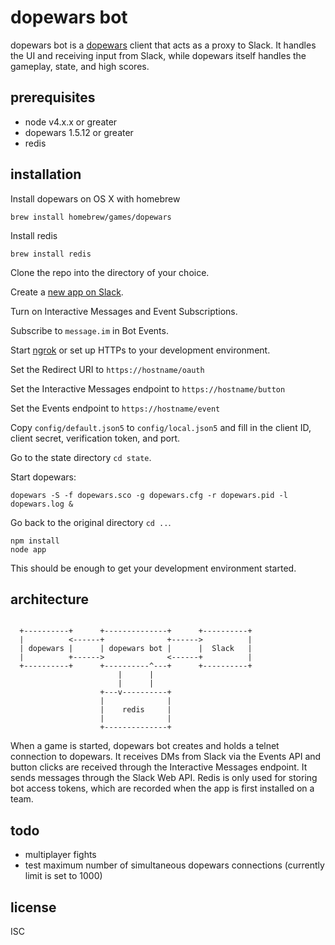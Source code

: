 # dopewars bot

dopewars bot is a [dopewars](http://dopewars.sourceforge.net/) client that acts as a proxy to Slack. It handles the UI and receiving input from Slack, while dopewars itself handles the gameplay, state, and high scores.

## prerequisites

* node v4.x.x or greater
* dopewars 1.5.12 or greater
* redis

## installation

Install dopewars on OS X with homebrew

```
brew install homebrew/games/dopewars
```

Install redis

```
brew install redis
```

Clone the repo into the directory of your choice.

Create a [new app on Slack](https://api.slack.com/apps/new).

Turn on Interactive Messages and Event Subscriptions.

Subscribe to `message.im` in Bot Events.

Start [ngrok](https://ngrok.com/) or set up HTTPs to your development environment.

Set the Redirect URI to `https://hostname/oauth`

Set the Interactive Messages endpoint to `https://hostname/button`

Set the Events endpoint to `https://hostname/event`

Copy `config/default.json5` to `config/local.json5` and fill in the client ID, client secret, verification token, and port.

Go to the state directory `cd state`.

Start dopewars:

```
dopewars -S -f dopewars.sco -g dopewars.cfg -r dopewars.pid -l dopewars.log &
```

Go back to the original directory `cd ..`.

```
npm install
node app
```

This should be enough to get your development environment started.

## architecture

```

  +----------+      +--------------+      +----------+
  |          <------+              +------>          |
  | dopewars |      | dopewars bot |      |  Slack   |
  |          +------>              <------+          |
  +----------+      +----------^---+      +----------+
                        |      |
                        |      |
                    +---v----------+
                    |              |
                    |    redis     |
                    |              |
                    +--------------+

```

When a game is started, dopewars bot creates and holds a telnet connection to dopewars. It receives DMs from Slack via the Events API and button clicks are received through the Interactive Messages endpoint. It sends messages through the Slack Web API. Redis is only used for storing bot access tokens, which are recorded when the app is first installed on a team.

## todo

* multiplayer fights
* test maximum number of simultaneous dopewars connections (currently limit is set to 1000)

## license

ISC